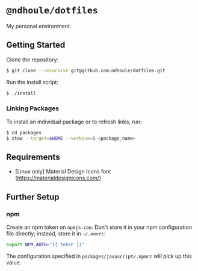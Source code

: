 # `@ndhoule/dotfiles`

My personal environment.

 ## Getting Started

Clone the repository:

```sh
$ git clone --recursive git@github.com:ndhoule/dotfiles.git
```

Run the install script:

```sh
$ ./install
```

### Linking Packages

To install an individual package or to refresh links, run:

```sh
$ cd packages
$ stow --target=$HOME --verbose=1 <package_name>
```

## Requirements

- [Linux only] Material Design Icons font (https://materialdesignicons.com/)

## Further Setup

### npm

Create an npm token on `npmjs.com`. Don't store it in your npm configuration file directly; instead, store it in `~/.envrc`:

```sh
export NPM_AUTH="{{ token }}"
```

The configuration specified in `packages/javascript/.npmrc` will pick up this value.
